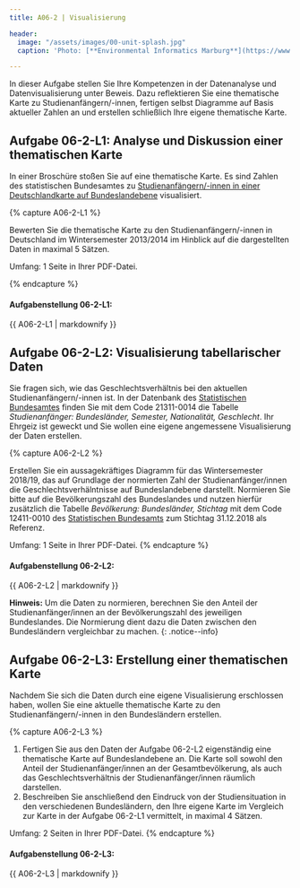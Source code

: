 ```yaml
---
title: A06-2 | Visualisierung

header:
  image: "/assets/images/00-unit-splash.jpg"
  caption: 'Photo: [**Environmental Informatics Marburg**](https://www.flickr.com/environmentalinformatics-marburg/)'

---
```


In dieser Aufgabe stellen Sie Ihre Kompetenzen in der Datenanalyse und Datenvisualisierung unter Beweis. Dazu reflektieren Sie eine thematische Karte zu Studienanfängern/-innen, fertigen selbst Diagramme auf Basis aktueller Zahlen an und erstellen schließlich Ihre eigene thematische Karte.


## Aufgabe 06-2-L1: Analyse und Diskussion einer thematischen Karte

In einer Broschüre stoßen Sie auf eine thematische Karte. Es sind Zahlen des statistischen Bundesamtes zu [Studienanfängern/-innen in einer Deutschlandkarte auf Bundeslandebene](https://ilias.uni-marburg.de/goto.php?target=file_2033525_download&client_id=UNIMR) visualisiert.


{% capture A06-2-L1 %}

Bewerten Sie die thematische Karte zu den Studienanfängern/-innen in Deutschland im Wintersemester 2013/2014 im Hinblick auf die  dargestellten Daten in maximal 5 Sätzen.

Umfang: 1 Seite in Ihrer PDF-Datei.

{% endcapture %}

<div class="notice--success">
  <h4 class="no_toc">Aufgabenstellung 06-2-L1:</h4>
  {{ A06-2-L1 | markdownify }}
</div>


## Aufgabe 06-2-L2: Visualisierung tabellarischer Daten

Sie fragen sich, wie das Geschlechtsverhältnis bei den aktuellen Studienanfängern/-innen ist.
In der Datenbank des [Statistischen Bundesamtes](https://www-genesis.destatis.de/genesis/online) finden Sie mit dem Code 21311-0014 die Tabelle *Studienanfänger: Bundesländer, Semester, Nationalität, Geschlecht*. Ihr Ehrgeiz ist geweckt und Sie wollen eine eigene angemessene Visualisierung der Daten erstellen.

{% capture A06-2-L2 %}

Erstellen Sie ein aussagekräftiges Diagramm für das Wintersemester 2018/19, das auf Grundlage der normierten Zahl der Studienanfänger/innen die Geschlechtsverhälntnisse auf Bundeslandebene darstellt. Normieren Sie bitte auf die Bevölkerungszahl des Bundeslandes und nutzen hierfür zusätzlich die Tabelle *Bevölkerung: Bundesländer, Stichtag* mit dem Code 12411-0010 des [Statistischen Bundesamts](https://www-genesis.destatis.de/genesis/online) zum Stichtag 31.12.2018 als Referenz.

Umfang: 1 Seite in Ihrer PDF-Datei.
{% endcapture %}

<div class="notice--success">
  <h4 class="no_toc">Aufgabenstellung 06-2-L2:</h4>
  {{ A06-2-L2 | markdownify }}
</div>

**Hinweis:** Um die Daten zu normieren, berechnen Sie den Anteil der Studienanfänger/innen an der Bevölkerungszahl des jeweiligen Bundeslandes. Die Normierung dient dazu die Daten zwischen den Bundesländern vergleichbar zu machen. 
{: .notice--info}

## Aufgabe 06-2-L3: Erstellung einer thematischen Karte
Nachdem Sie sich die Daten durch eine eigene Visualisierung erschlossen haben, wollen Sie eine aktuelle thematische Karte zu den Studienanfängern/-innen in den Bundesländern erstellen.

{% capture A06-2-L3 %}

1.  Fertigen Sie aus den Daten der Aufgabe 06-2-L2 eigenständig eine thematische Karte auf Bundeslandebene an. Die Karte soll sowohl den Anteil der Studienanfänger/innen an der Gesamtbevölkerung, als auch das Geschlechtsverhältnis der Studienanfänger/innen räumlich darstellen.
1.  Beschreiben Sie anschließend den Eindruck von der Studiensituation in den verschiedenen Bundesländern, den Ihre eigene Karte im Vergleich zur Karte in der Aufgabe 06-2-L1 vermittelt, in maximal 4 Sätzen.

Umfang: 2 Seiten in Ihrer PDF-Datei.
{% endcapture %}

<div class="notice--success">
  <h4 class="no_toc">Aufgabenstellung 06-2-L3:</h4>
  {{ A06-2-L3 | markdownify }}
</div>

